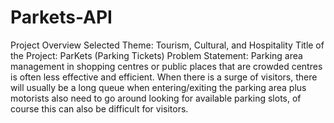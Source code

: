 # Parkets-API
Project Overview
Selected Theme: Tourism, Cultural, and Hospitality
Title of the Project: ParKets (Parking Tickets)
Problem Statement: Parking area management in shopping centres or public places that are crowded centres is often less effective and efficient. When there is a surge of visitors, there will usually be a long queue when entering/exiting the parking area plus motorists also need to go around looking for available parking slots, of course this can also be difficult for visitors.
